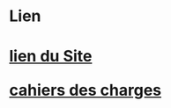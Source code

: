 <h1>Lien<h1>

<a href=http://62.210.83.115:11211/wordpress>lien du Site</a>

<a href=https://github.com/lebelangernicolas/RefonteJpMabire/blob/main/Documents/Cahier%20des%20charges%20du%20projet%20refonte%20V2%20(1).pdf>cahiers des charges</a>
  
